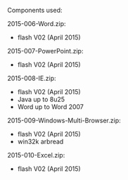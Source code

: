 Components used:

2015-006-Word.zip:
- flash  V02 (April 2015)

2015-007-PowerPoint.zip:
- flash  V02 (April 2015)

2015-008-IE.zip:
- flash  V02 (April 2015)
- Java up to 8u25
- Word up to Word 2007

2015-009-Windows-Multi-Browser.zip:
- flash  V02 (April 2015)
- win32k arbread

2015-010-Excel.zip:
- flash  V02 (April 2015)

